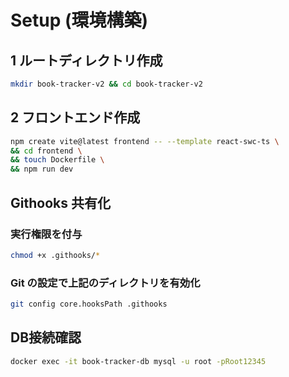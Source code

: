 # Setup (環境構築)

## 1 ルートディレクトリ作成

``` bash
mkdir book-tracker-v2 && cd book-tracker-v2
```

## 2 フロントエンド作成

```bash
npm create vite@latest frontend -- --template react-swc-ts \
&& cd frontend \
&& touch Dockerfile \
&& npm run dev
```

## Githooks 共有化

### 実行権限を付与

```bash
chmod +x .githooks/*
```

### Git の設定で上記のディレクトリを有効化

```bash
git config core.hooksPath .githooks
```

## DB接続確認

```bash
docker exec -it book-tracker-db mysql -u root -pRoot12345
```
